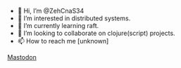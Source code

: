 - 👋 Hi, I’m @ZehCnaS34
- 👀 I’m interested in distributed systems.
- 🌱 I’m currently learning raft.
- 💞️ I’m looking to collaborate on clojure(script) projects.
- 📫 How to reach me [unknown]

<!---
ZehCnaS34/ZehCnaS34 is a ✨ special ✨ repository because its `README.md` (this file) appears on your GitHub profile.
You can click the Preview link to take a look at your changes.
--->

<a rel="me" href="https://fosstodon.org/@zehcnas34">Mastodon</a>
